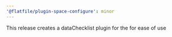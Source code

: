```yaml
---
'@flatfile/plugin-space-configure': minor
---
```


This release creates a dataChecklist plugin for the for ease of use
